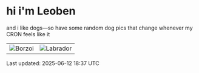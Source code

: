 # hi i'm Leoben

and i like dogs—so have some random dog pics that change whenever my CRON feels like it

|  |  |
|--------|----------|
| ![Borzoi](https://random-dog-vercel.vercel.app/api/random-borzoi?v=1749753462) | ![Labrador](https://random-dog-vercel.vercel.app/api/random-labrador?v=1749753462) |

Last updated: 2025-06-12 18:37 UTC

